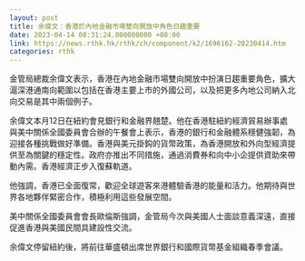 ```yaml
---
layout: post
title: 余偉文：香港於內地金融市場雙向開放中角色日趨重要
date: 2023-04-14 08:31:24.000000000 +08:00
link: https://news.rthk.hk/rthk/ch/component/k2/1696162-20230414.htm
categories: rthk
---
```


金管局總裁余偉文表示，香港在內地金融市場雙向開放中扮演日趨重要角色，擴大滬深港通南向範圍以包括在香港主要上市的外國公司，以及把更多內地公司納入北向交易是其中兩個例子。

余偉文本月12日在紐約會見銀行和金融界翹楚。他在香港駐紐約經濟貿易辦事處與美中關係全國委員會合辦的午餐會上表示，香港的銀行和金融體系穩健強韌，為迎接各種挑戰做好準備。香港與美元掛鈎的貨幣政策，為香港開放和外向型經濟提供至為關鍵的穩定性。政府亦推出不同措施，通過消費券和向中小企提供資助來帶動內需。香港經濟正步入復蘇軌道。

他強調，香港已全面復常，歡迎全球遊客來港體驗香港的能量和活力。他期待與世界各地夥伴緊密合作，積極利用這些發展空間。

美中關係全國委員會會長歐倫斯強調，金管局今次與美國人士面談意義深遠，直接促進香港與美國民間具建設性交流。

余偉文停留紐約後，將前往華盛頓出席世界銀行和國際貨幣基金組織春季會議。
